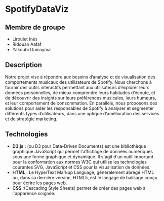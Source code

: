 # SpotifyDataViz

## Membre de groupe 
- Liroulet Inès
- Ridouan Aafaf 
- Yakoubi Oumayma
  
## Description

Notre projet vise à répondre aux besoins d’analyse et de visualisation des comportements musicaux des utilisateurs de Spotify. Nous cherchons à fournir des outils interactifs permettant aux utilisateurs d’explorer leurs données personnelles, de mieux comprendre leurs habitudes d’écoute, et de découvrir des insights sur leurs préférences musicales, leurs humeurs, et leur comportement de consommation. En parallèle, nous proposons des solutions pour aider les responsables de Spotify à analyser et segmenter différents types d’utilisateurs, dans une optique d’amélioration des services et de stratégie marketing.

## Technologies 

* **D3.js** : (ou D3 pour Data-Driven Documents) est une bibliothèque graphique JavaScript qui permet l'affichage de données numériques sous une forme graphique et dynamique. Il s'agit d'un outil important pour la conformation aux normes W3C qui utilise les technologies courantes SVG, JavaScript et CSS pour la visualisation de données.
* **HTML** : Le HyperText Markup Language, généralement abrégé HTML ou, dans sa dernière version, HTML5, est le langage de balisage conçu pour écrire les pages web.
* **CSS** :(Cascading Style Sheets) permet de créer des pages web à l'apparence soignée.




